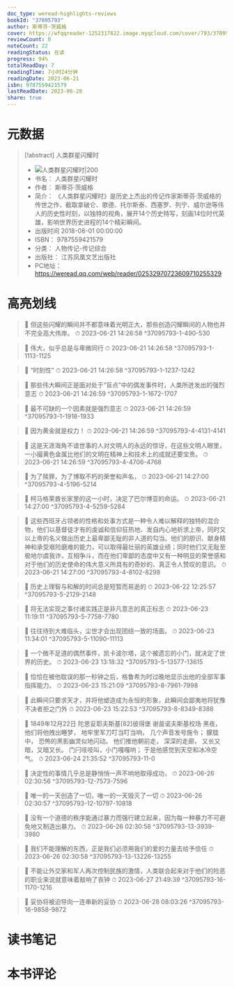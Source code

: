 ```yaml
---
doc_type: weread-highlights-reviews
bookId: "37095793"
author: 斯蒂芬·茨威格
cover: https://wfqqreader-1252317822.image.myqcloud.com/cover/793/37095793/t7_37095793.jpg
reviewCount: 0
noteCount: 22
readingStatus: 在读
progress: 94%
totalReadDay: 7
readingTime: 7小时24分钟
readingDate: 2023-06-21
isbn: 9787559421579
lastReadDate: 2023-06-28
share: true
---
```

# 元数据
> [!abstract] 人类群星闪耀时
> - ![ 人类群星闪耀时|200](https://wfqqreader-1252317822.image.myqcloud.com/cover/793/37095793/t7_37095793.jpg)
> - 书名： 人类群星闪耀时
> - 作者： 斯蒂芬·茨威格
> - 简介： 《人类群星闪耀时》是历史上杰出的传记作家斯蒂芬·茨威格的传世之作，截取拿破仑、歌德、托尔斯泰、西塞罗、列宁、威尔逊等伟人的历史性时刻，以独特的视角，展开14个历史特写，刻画14位时代英雄，影响世界历史进程的14个精彩瞬间。
> - 出版时间 2018-08-01 00:00:00
> - ISBN： 9787559421579
> - 分类： 人物传记-传记综合
> - 出版社： 江苏凤凰文艺出版社
> - PC地址：https://weread.qq.com/web/reader/02532970723609710255329

# 高亮划线



> 📌 但这些闪耀的瞬间并不都意味着光明正大，那些创造闪耀瞬间的人物也并不完全高大伟岸。 
> ⏱ 2023-06-21 14:26:58 ^37095793-1-490-530

> 📌 伟大，似乎总是与卑微同行 
> ⏱ 2023-06-21 14:26:58 ^37095793-1-1113-1125

> 📌 “时刻性” 
> ⏱ 2023-06-21 14:26:58 ^37095793-1-1237-1242

> 📌 那些伟大瞬间正是面对处于“盲点”中的偶发事件时，人类所迸发出的强烈意志 
> ⏱ 2023-06-21 14:26:59 ^37095793-1-1672-1707

> 📌 最不可缺的一个因素就是强烈意志 
> ⏱ 2023-06-21 14:26:59 ^37095793-1-1918-1933



> 📌 因为黄金就是权力！ 
> ⏱ 2023-06-21 14:26:59 ^37095793-4-4131-4141

> 📌 这是天涯海角不谙世事的人对文明人的永远的惊讶，在这些文明人眼里，一小撮黄色金属比他们的文明在精神上和技术上的成就还要宝贵。 
> ⏱ 2023-06-21 14:26:59 ^37095793-4-4706-4768

> 📌 为了赎罪，为了博取不朽的荣誉和声名， 
> ⏱ 2023-06-21 14:27:00 ^37095793-4-5196-5214

> 📌 柯马格莱酋长家里的这一小时，决定了巴尔博亚的命运。 
> ⏱ 2023-06-21 14:27:00 ^37095793-4-5259-5284

> 📌 这些西班牙占领者的性格和处事方式是一种令人难以解释的独特的混合物，他们以基督徒才有的虔诚和信仰狂热地、发自内心地祈求上帝，同时又以上帝的名义做出历史上最卑鄙无耻的非人道的勾当。他们的胆识、献身精神和承受艰险磨难的能力，可以取得最壮丽的英雄业绩；同时他们又无耻至极地尔虞我诈，互相争斗，而在他们卑鄙的态度中又有一种明显的荣誉感和对于他们的历史使命的伟大意义所具有的奇妙的、真正令人赞叹的意识。 
> ⏱ 2023-06-21 14:27:00 ^37095793-4-8102-8298



> 📌 历史上理智与和解的时间总是短暂而易逝的 
> ⏱ 2023-06-22 12:25:57 ^37095793-5-2129-2148

> 📌 将无法实现之事付诸实践正是非凡意志的真正标志 
> ⏱ 2023-06-23 11:19:11 ^37095793-5-7758-7780

> 📌 往往待到大难临头，尘世才会出现团结一致的场面。 
> ⏱ 2023-06-23 11:34:01 ^37095793-5-11090-11113

> 📌 一个微不足道的偶然事件，凯卡波尔塔，这个被遗忘的小门，就决定了世界的历史。 
> ⏱ 2023-06-23 13:18:32 ^37095793-5-13577-13615



> 📌 恰恰在被他耽误的那一秒钟之后，格鲁希为时过晚地显示出他的全部军事指挥能力。 
> ⏱ 2023-06-23 15:21:09 ^37095793-8-7961-7998

> 📌 此瞬间只要求天才，并将他塑造成为永恒的形象，此瞬间会鄙夷地将犹豫不决者拒之门外 
> ⏱ 2023-06-23 15:22:53 ^37095793-8-8349-8388



> 📌 1849年12月22日 
陀思妥耶夫斯基[82]彼得堡 谢苗诺夫斯基校场 
黑夜，他们将他拽出睡梦， 
地牢里军刀叮当叮当响， 
几个声音发号施令； 
朦胧中， 
恐怖的黑影幽灵似地闪动。 
他们推他朝前走， 
深深的走廊， 
又长又暗，又暗又长。 
门闩吱吱叫，小门嘎嘎响； 
于是他感觉到天空和冰冷空气。 
> ⏱ 2023-06-24 21:35:52 ^37095793-11-0



> 📌 决定性的事情几乎总是静悄悄一声不响地取得成功， 
> ⏱ 2023-06-26 02:30:56 ^37095793-12-7573-7596

> 📌 唯一的一天创造了一切，唯一的一天毁灭了一切 
> ⏱ 2023-06-26 02:30:57 ^37095793-12-10797-10818



> 📌 没有一个道德的秩序能通过暴力而强行建立起来，因为每一种暴力不可避免地又制造出暴力。 
> ⏱ 2023-06-26 02:30:58 ^37095793-13-3939-3980

> 📌 我们不能理解的东西，正是我们必须用我们的爱的力量去给予信任 
> ⏱ 2023-06-26 02:30:58 ^37095793-13-13226-13255



> 📌 不能让外交家和军人再次控制民族的激情，人类联合起来对于他们的险恶的职业来说就意味着敲响了丧钟 
> ⏱ 2023-06-27 21:49:39 ^37095793-16-1170-1216

> 📌 妥协将被迫导向一连串新的妥协 
> ⏱ 2023-06-28 08:03:26 ^37095793-16-9858-9872

# 读书笔记

# 本书评论
